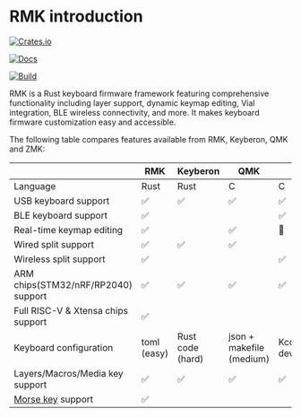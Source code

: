 # RMK introduction

[![Crates.io](https://img.shields.io/crates/v/rmk)](https://crates.io/crates/rmk)

[![Docs](https://img.shields.io/docsrs/rmk)](https://docs.rs/rmk/latest/rmk/)

[![Build](https://github.com/haobogu/rmk/actions/workflows/build.yml/badge.svg)](https://github.com/HaoboGu/rmk/actions)

RMK is a Rust keyboard firmware framework featuring comprehensive functionality including layer support, dynamic keymap editing, Vial integration, BLE wireless connectivity, and more. It makes keyboard firmware customization easy and accessible.

The following table compares features available from RMK, Keyberon, QMK and ZMK:

|                                                                               | RMK         | Keyberon         | QMK                      | ZMK                        |
| ----------------------------------------------------------------------------- | ----------- | ---------------- | ------------------------ | -------------------------- |
| Language                                                                      | Rust        | Rust             | C                        | C                          |
| USB keyboard support                                                          | ✅          | ✅               | ✅                       | ✅                         |
| BLE keyboard support                                                          | ✅          |                  |                          | ✅                         |
| Real-time keymap editing                                                      | ✅          |                  | ✅                       | 🚧                         |
| Wired split support                                                           | ✅          | ✅               | ✅                       |                            |
| Wireless split support                                                        | ✅          |                  |                          | ✅                         |
| ARM chips(STM32/nRF/RP2040) support                                           | ✅          | ✅               | ✅                       | ✅                         |
| Full RISC-V & Xtensa chips support                                            | ✅          |                  |                          |                            |
| Keyboard configuration                                                        | toml (easy) | Rust code (hard) | json + makefile (medium) | Kconfig + devicetree(hard) |
| Layers/Macros/Media key support                                               | ✅          | ✅               | ✅                       | ✅                         |
| [Morse key](./features/configuration/behavior.md#morse-and-tap-dance) support | ✅          |                  |                          |                            |
